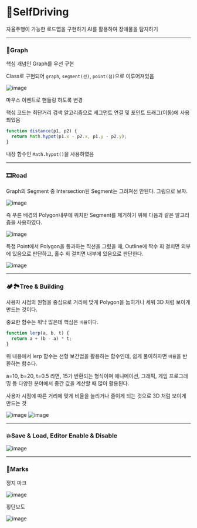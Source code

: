 # 🚗SelfDriving

자율주행이 가능한 로드맵을 구현하기
AI를 활용하여 장애물을 탐지하기

---

### 🔀Graph

핵심 개념인 Graph를 우선 구현

Class로 구현되어 `graph`, `segment(선)`, `point(점)`으로 이루어져있음

![image](https://github.com/kwb020312/SelfDrivingRoadMap/assets/46777310/991c9e77-a37b-43ee-928b-a8750e115f9b)

마우스 이벤트로 핸들링 하도록 변경

핵심 코드는 최단거리 검색 알고리즘으로 세그먼트 연결 및 포인트 드래그(이동)에 사용되었음

```javascript
function distance(p1, p2) {
  return Math.hypot(p1.x - p2.x, p1.y - p2.y);
}
```

내장 함수인 `Math.hypot()`을 사용하였음

---

### 🎞Road

Graph의 Segment 중 Intersection된 Segment는 그려져선 안된다. 그림으로 보자.

![image](https://github.com/kwb020312/SelfDrivingRoadMap/assets/46777310/cca573f1-2ac0-41e8-be9e-359c80457655)

즉 푸른 배경의 Polygon내부에 위치한 Segment를 제거하기 위해 다음과 같은 알고리즘을 사용하였다.

![image](https://github.com/kwb020312/SelfDrivingRoadMap/assets/46777310/c523e679-c7b8-4a05-830d-393bf246eb9c)

특정 Point에서 Polygon을 통과하는 직선을 그렸을 때, Outline에 짝수 회 걸치면 외부에 있음으로 판단하고, 홀수 회 걸치면 내부에 있음으로 판단한다.

![image](https://github.com/kwb020312/SelfDrivingRoadMap/assets/46777310/5623c112-ce7a-4f71-a6e9-25fa48b192f2)

---

### 🏕🏞Tree & Building

사용자 시점의 원형을 중심으로 거리에 맞게 Polygon을 눕히거나 세워 3D 처럼 보이게 만드는 것이다.

중요한 함수는 워낙 많은데 핵심은 `비율`이다.

```javascript
function lerp(a, b, t) {
  return a + (b - a) * t;
}
```

위 내용에서 lerp 함수는 선형 보간법을 활용하는 함수인데, 쉽게 풀이하자면 `비율`을 반환하는 함수다.

a=10, b=20, t=0.5 라면, 15가 반환되는 형식이며 애니메이션, 그래픽, 게임 프로그래밍 등 다양한 분야에서 중간 값을 계산할 때 많이 활용된다.

사용자 시점에 따른 거리에 맞게 비율을 늘리거나 줄이게 되는 것으로 3D 처럼 보이게 만드는 것

![image](https://github.com/kwb020312/SelfDrivingRoadMap/assets/46777310/5dcd7d17-fd0e-4ec3-bff7-960695d1e254)
![image](https://github.com/kwb020312/SelfDrivingRoadMap/assets/46777310/738120cc-021a-47d2-a805-78ed3ae1e4a3)

---

### 💥Save & Load, Editor Enable & Disable

![image](https://github.com/kwb020312/SelfDrivingRoadMap/assets/46777310/093aa731-9f16-42f7-beba-e813724fb59a)

---

### 🔱Marks

정지 마크

![image](https://github.com/kwb020312/SelfDrivingRoadMap/assets/46777310/c9a6e3bb-c1ab-464e-a9c0-7ef8d0c3f920)

횡단보도

![image](https://github.com/kwb020312/SelfDrivingRoadMap/assets/46777310/af21690b-0597-4ccf-8e7d-1f1696ebb0dc)
